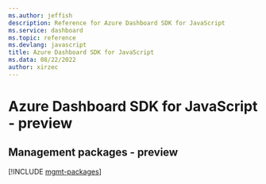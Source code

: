 ```yaml
---
ms.author: jeffish
description: Reference for Azure Dashboard SDK for JavaScript
ms.service: dashboard
ms.topic: reference
ms.devlang: javascript
title: Azure Dashboard SDK for JavaScript
ms.data: 08/22/2022
author: xirzec
---
```

# Azure Dashboard SDK for JavaScript - preview

## Management packages - preview
[!INCLUDE [mgmt-packages](dashboard-mgmt-index.md)]